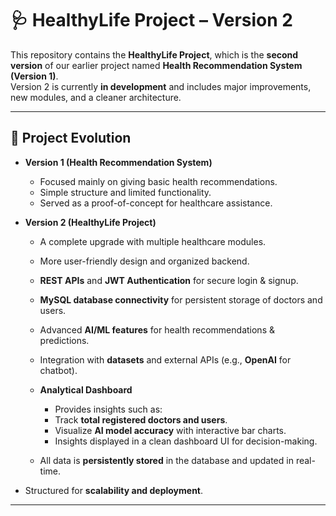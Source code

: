 # 🩺 HealthyLife Project – Version 2

This repository contains the **HealthyLife Project**, which is the **second version** of our earlier project named **Health Recommendation System (Version 1)**.  
Version 2 is currently **in development** and includes major improvements, new modules, and a cleaner architecture.

---

## 📌 Project Evolution

- **Version 1 (Health Recommendation System)**
  - Focused mainly on giving basic health recommendations.
  - Simple structure and limited functionality.
  - Served as a proof-of-concept for healthcare assistance.

- **Version 2 (HealthyLife Project)**
  - A complete upgrade with multiple healthcare modules.
  - More user-friendly design and organized backend.
  - **REST APIs** and **JWT Authentication** for secure login & signup.
  - **MySQL database connectivity** for persistent storage of doctors and users.
  - Advanced **AI/ML features** for health recommendations & predictions.
  - Integration with **datasets** and external APIs (e.g., **OpenAI** for chatbot).
  - **Analytical Dashboard**
     - Provides insights such as:
     - Track **total registered doctors and users**.
     - Visualize **AI model accuracy** with interactive bar charts.
     - Insights displayed in a clean dashboard UI for decision-making.
  
  - All data is **persistently stored** in the database and updated in real-time.

 - Structured for **scalability and deployment**.

---

